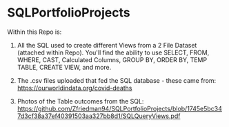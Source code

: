 # SQLPortfolioProjects
Within this Repo is:
1. All the SQL used to create different Views from a 2 File Dataset (attached within Repo).
  You'll find the ability to use SELECT, FROM, WHERE, CAST, Calculated Columns, GROUP BY, ORDER BY, TEMP TABLE, CREATE VIEW, and more.

2. The .csv files uploaded that fed the SQL database - these came from: https://ourworldindata.org/covid-deaths

3. Photos of the Table outcomes from the SQL: https://github.com/Zfriedman94/SQLPortfolioProjects/blob/1745e5bc347d3cf38a37ef40391503aa327bb8d1/SQLQueryViews.pdf
